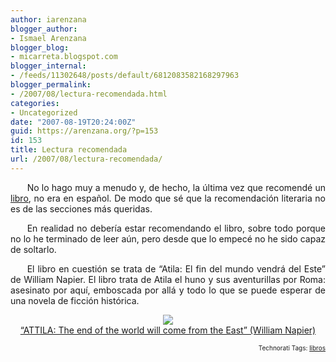 ```yaml
---
author: iarenzana
blogger_author:
- Ismael Arenzana
blogger_blog:
- micarreta.blogspot.com
blogger_internal:
- /feeds/11302648/posts/default/6812083582168297963
blogger_permalink:
- /2007/08/lectura-recomendada.html
categories:
- Uncategorized
date: "2007-08-19T20:24:00Z"
guid: https://arenzana.org/?p=153
id: 153
title: Lectura recomendada
url: /2007/08/lectura-recomendada/
---
```

<p style="text-align:justify;text-indent:20pt;">
  No lo hago muy a menudo y, de hecho, la última vez que recomendé un <a href="http://micarreta.blogspot.com/2007/01/reas-de-mi-conocimiento.html">libro</a>, no era en español. De modo que sé que la recomendación literaria no es de las secciones más queridas.
</p>

<p style="text-align:justify;text-indent:20pt;">
  En realidad no debería estar recomendando el libro, sobre todo porque no lo he terminado de leer aún, pero desde que lo empecé no he sido capaz de soltarlo.
</p>

<p style="text-align:justify;text-indent:20pt;">
  El libro en cuestión se trata de &#8220;Atila: El fin del mundo vendrá del Este&#8221; de William Napier. El libro trata de Atila el huno y sus aventurillas por Roma: asesinato por aquí, emboscada por allá y todo lo que se puede esperar de una novela de ficción histórica.
</p>

<p style="text-align:center;">
  <img src="http://ec1.images-amazon.com/images/I/11kiMRytJLL.jpg" /><br /> <a href="http://www.amazon.co.uk/gp/redirect.html%3FASIN=0752861123%26tag=ws%26lcode=xm2%26cID=2025%26ccmID=165953%26location=/o/ASIN/0752861123%253FSubscriptionId=02ZH6J1W0649DTNS6002">&#8220;ATTILA: The end of the world will come from the East&#8221; (William Napier)</a>
</p>

<!-- technorati tags start -->

<p style="text-align:right;font-size:10px;">
  Technorati Tags: <a href="http://www.technorati.com/tag/libros" rel="tag">libros</a>
</p>

<!-- technorati tags end -->